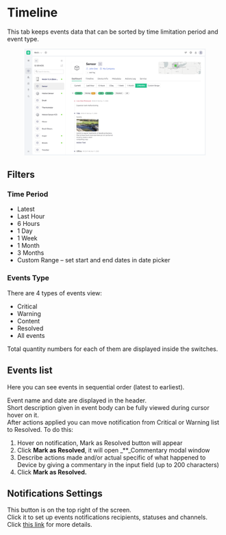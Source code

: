 # Timeline

This tab keeps events data that can be sorted by time limitation period and event type.

<figure><img src="../../../.gitbook/assets/20-devices-timeline 1.png" alt=""><figcaption></figcaption></figure>

## Filters

### Time Period

* Latest
* Last Hour
* 6 Hours
* 1 Day
* 1 Week
* 1 Month
* 3 Months
* Custom Range – set start and end dates in date picker

### **Events Type**

There are 4 types of events view:

* Critical
* Warning
* Content
* Resolved
* All events

Total quantity numbers for each of them are displayed inside the switches.

## Events list

Here you can see events in sequential order (latest to earliest).

Event name and date are displayed in the header.\
Short description given in event body can be fully viewed during cursor hover on it.\
After actions applied you can move notification from Critical or Warning list to Resolved. To do this:

1. Hover on notification, Mark as Resolved button will appear &#x20;
2. Click **Mark as Resolved**, it will open _\*\*_Commentary modal window
3. Describe actions made and/or actual specific of what happened to Device by giving a commentary in the input field (up to 200 characters)
4. Click **Mark as Resolved.**

## **Notifications Settings**

This button is on the top right of the screen.\
Click it to set up events notifications recipients, statuses and channels. Click [this link](../../../getting-started/notification-management.md) for more details.
